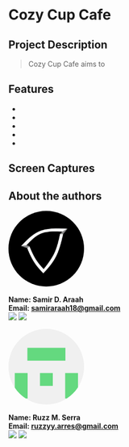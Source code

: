 # **Cozy Cup Cafe**  

## Project Description  
> Cozy Cup Cafe aims to   
## Features  
- 
- 
- 
- 
- 

## Screen Captures  

## About the authors  
<img src="img/Samir.jpg" width=150 style="border-radius: 50%">  
  
**Name: Samir D. Araah**  
**Email: samiraraah18@gmail.com**  
<a href="https://github.com/xamzzs"><img src="https://github.com/gauravghongde/social-icons/blob/master/PNG/White/Github_white.png?raw=true" width=50></a>
<a href="https://www.facebook.com/samir.dima.1291"><img src="https://github.com/gauravghongde/social-icons/blob/master/PNG/Color/Facebook.png?raw=true" width=50></a>

<img src="img/Ruzzyyyy.png" width=150 style="border-radius: 50%">  

**Name: Ruzz M. Serra**  
**Email: ruzzyy.arres@gmail.com**  
<a href="https://github.com/Ruzzyyyy"><img src="https://github.com/gauravghongde/social-icons/blob/master/PNG/White/Github_white.png?raw=true" width=50></a>
<a href="https://www.facebook.com/zzurlimor.arres"><img src="https://github.com/gauravghongde/social-icons/blob/master/PNG/Color/Facebook.png?raw=true" width=50></a>